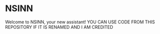 # NSINN
Welcome to NSINN, your new assistant!
YOU CAN USE CODE FROM THIS REPOSITORY IF IT IS RENAMED AND I AM CREDITED

